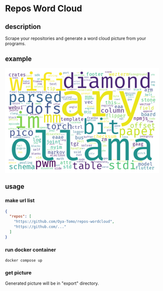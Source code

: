 # Repos Word Cloud

## description

Scrape your repositories and generate a word cloud picture from your programs.

## example

![alt text](assets/wordclouds.png)

## usage

### make url list

```json
{
  "repos": [
    "https://github.com/Oya-Tomo/repos-wordcloud",
    "https://github.com/..."
  ]
}
```

### run docker container

```shell
docker compose up
```

### get picture

Generated picture will be in "export" directory.
